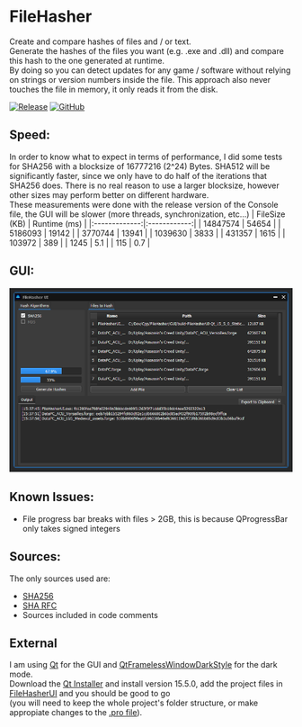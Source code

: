 # FileHasher
Create and compare hashes of files and / or text.  
Generate the hashes of the files you want (e.g. .exe and .dll) and compare this hash to the one generated at runtime.  
By doing so you can detect updates for any game / software without relying on strings or version numbers inside the file. This approach also never touches the file in memory, it only reads it from the disk.  
  
[![Release](https://img.shields.io/github/v/release/AlEscher/FileHasher?color=light-green&include_prereleases&style=plastic)](https://github.com/AlEscher/FileHasher/releases/latest) [![GitHub](https://img.shields.io/github/license/AlEscher/FileHasher?color=cyan&style=plastic)](https://github.com/AlEscher/FileHasher/blob/master/LICENSE)

## Speed:  
In order to know what to expect in terms of performance, I did some tests for SHA256 with a blocksize of 16777216 (2^24) Bytes. 
SHA512 will be significantly faster, since we only have to do half of the iterations that SHA256 does. 
There is no real reason to use a larger blocksize, however other sizes may perform better on different hardware.  
These measurements were done with the release version of the Console file, the GUI will be slower (more threads, synchronization, etc...)
| FileSize (KB) | Runtime (ms) |
|:-------------:|:------------:|
| 14847574      | 54654        |
| 5186093       | 19142        |
| 3770744       | 13941        |
| 1039630       | 3833         |
| 431357        | 1615         |
| 103972        | 389          |
| 1245          | 5.1          |
| 115           | 0.7          |  

## GUI:  
![GUI_Preview](https://github.com/AlEscher/FileHasher/blob/master/GUI/FileHasherUI/Resources/GUIPreview.PNG)

## Known Issues:  
- File progress bar breaks with files > 2GB, this is because QProgressBar only takes signed integers  

## Sources:
The only sources used are:
- [SHA256](https://en.wikipedia.org/wiki/SHA-2)
- [SHA RFC](https://tools.ietf.org/html/rfc3174)
- Sources included in code comments

## External
I am using [Qt](https://www.qt.io/download-open-source) for the GUI
and [QtFramelessWindowDarkStyle](https://github.com/Jorgen-VikingGod/Qt-Frameless-Window-DarkStyle) for the dark mode.  
Download the [Qt Installer](https://www.qt.io/download-qt-installer) and install version 15.5.0, add the project files in [FileHasherUI](https://github.com/AlEscher/FileHasher/tree/master/GUI/FileHasherUI) and you should be good to go  
(you will need to keep the whole project's folder structure, or make appropiate changes to the [.pro file](https://github.com/AlEscher/FileHasher/blob/master/GUI/FileHasherUI/FileHasherUI.pro)).  
